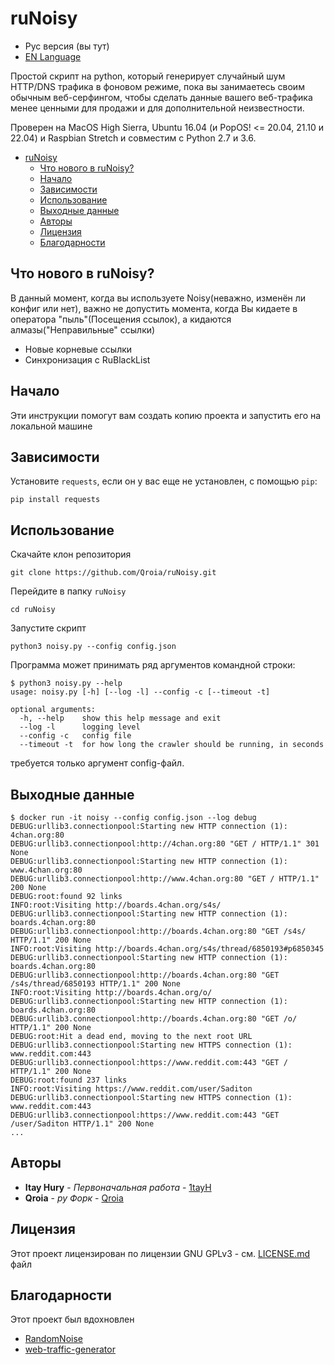 # ruNoisy

- Рус версия (вы тут)
- [EN Language](README.md)

Простой скрипт на python, который генерирует случайный шум HTTP/DNS трафика в фоновом режиме, пока вы занимаетесь своим обычным веб-серфингом, чтобы сделать данные вашего веб-трафика менее ценными для продажи и для дополнительной неизвестности.

Проверен на MacOS High Sierra, Ubuntu 16.04 (и PopOS! <= 20.04, 21.10 и 22.04) и Raspbian Stretch и совместим с Python 2.7 и 3.6.

- [ruNoisy](#runoisy)
	- [Что нового в ruNoisy?](#что-нового-в-runoisy)
	- [Начало](#начало)
	- [Зависимости](#зависимости)
	- [Использование](#использование)
	- [Выходные данные](#выходные-данные)
	- [Авторы](#авторы)
	- [Лицензия](#лицензия)
	- [Благодарности](#благодарности)

## Что нового в ruNoisy?

В данный момент, когда вы используете Noisy(неважно, изменён ли конфиг или нет), важно не допустить момента, когда Вы кидаете в оператора "пыль"(Посещения ссылок), а кидаются алмазы("Неправильные" ссылки)

- Новые корневые ссылки
- Синхронизация с RuBlackList

## Начало

Эти инструкции помогут вам создать копию проекта и запустить его на локальной машине

## Зависимости

Установите `requests`, если он у вас еще не установлен, с помощью `pip`:

```
pip install requests
```

## Использование

Скачайте клон репозитория

```
git clone https://github.com/Qroia/ruNoisy.git
```

Перейдите в папку `ruNoisy`

```
cd ruNoisy
```

Запустите скрипт

```
python3 noisy.py --config config.json
```

Программа может принимать ряд аргументов командной строки:

```
$ python3 noisy.py --help
usage: noisy.py [-h] [--log -l] --config -c [--timeout -t]

optional arguments:
  -h, --help    show this help message and exit
  --log -l      logging level
  --config -c   config file
  --timeout -t  for how long the crawler should be running, in seconds
```

требуется только аргумент config-файл.

## Выходные данные

```
$ docker run -it noisy --config config.json --log debug
DEBUG:urllib3.connectionpool:Starting new HTTP connection (1): 4chan.org:80
DEBUG:urllib3.connectionpool:http://4chan.org:80 "GET / HTTP/1.1" 301 None
DEBUG:urllib3.connectionpool:Starting new HTTP connection (1): www.4chan.org:80
DEBUG:urllib3.connectionpool:http://www.4chan.org:80 "GET / HTTP/1.1" 200 None
DEBUG:root:found 92 links
INFO:root:Visiting http://boards.4chan.org/s4s/
DEBUG:urllib3.connectionpool:Starting new HTTP connection (1): boards.4chan.org:80
DEBUG:urllib3.connectionpool:http://boards.4chan.org:80 "GET /s4s/ HTTP/1.1" 200 None
INFO:root:Visiting http://boards.4chan.org/s4s/thread/6850193#p6850345
DEBUG:urllib3.connectionpool:Starting new HTTP connection (1): boards.4chan.org:80
DEBUG:urllib3.connectionpool:http://boards.4chan.org:80 "GET /s4s/thread/6850193 HTTP/1.1" 200 None
INFO:root:Visiting http://boards.4chan.org/o/
DEBUG:urllib3.connectionpool:Starting new HTTP connection (1): boards.4chan.org:80
DEBUG:urllib3.connectionpool:http://boards.4chan.org:80 "GET /o/ HTTP/1.1" 200 None
DEBUG:root:Hit a dead end, moving to the next root URL
DEBUG:urllib3.connectionpool:Starting new HTTPS connection (1): www.reddit.com:443
DEBUG:urllib3.connectionpool:https://www.reddit.com:443 "GET / HTTP/1.1" 200 None
DEBUG:root:found 237 links
INFO:root:Visiting https://www.reddit.com/user/Saditon
DEBUG:urllib3.connectionpool:Starting new HTTPS connection (1): www.reddit.com:443
DEBUG:urllib3.connectionpool:https://www.reddit.com:443 "GET /user/Saditon HTTP/1.1" 200 None
...
```

## Авторы

- **Itay Hury** - _Первоначальная работа_ - [1tayH](https://github.com/1tayH)
- **Qroia** - _ру Форк_ - [Qroia](https://github.com/Qroia)

## Лицензия

Этот проект лицензирован по лицензии GNU GPLv3 - см. [LICENSE.md](LICENSE.md) файл

## Благодарности

Этот проект был вдохновлен

- [RandomNoise](http://www.randomnoise.us)
- [web-traffic-generator](https://github.com/ecapuano/web-traffic-generator)
